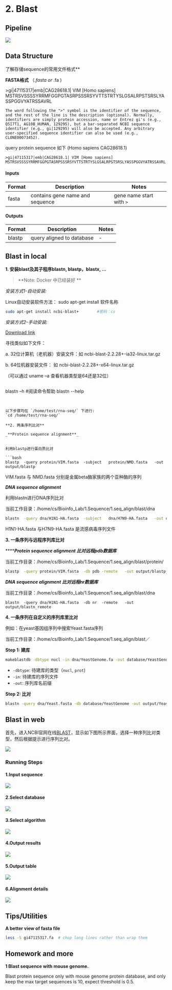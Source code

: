 # 2. Blast

## Pipeline
![](/.gitbook/assets/blast-pipeline.png)

## Data Structure


  了解存储sequence的常用文件格式**

**FASTA格式** （_.fasta or_ .fa )

&gt;gi\|47115317\|emb\|CAG28618.1\| VIM \[Homo sapiens\] MSTRSVSSSSYRRMFGGPGTASRPSSSRSYVTTSTRTYSLGSALRPSTSRSLYASSPGGVYATRSSAVRL

`The word following the ">" symbol is the identifier of the sequence, and the rest of the line is the description (optional). Normally, identifiers are simply protein accession, name or Entrez gi's (e.g., Q5I7T1, AG10B_HUMAN, 129295), but a bar-separated NCBI sequence identifier (e.g., gi|129295) will also be accepted. Any arbitrary user-specified sequence identifier can also be used (e.g., CLONE00073452).`

query protein sequence 如下 (Homo sapiens CAG28618.1)

```
>gi|47115317|emb|CAG28618.1| VIM [Homo sapiens]
MSTRSVSSSSYRRMFGGPGTASRPSSSRSYVTTSTRTYSLGSALRPSTSRSLYASSPGGVYATRSSAVRL
```

#### Inputs

| Format | Description                     | Notes                    |
|--------|---------------------------------|--------------------------|
| fasta  | contains gene name and sequence | gene name start with `>` |

#### Outputs

| Format | Description               | Notes |
|--------|---------------------------|-------|
| blastp | query aligned to database |  -    |

## Blast in local

**1. 安装blast及其子程序blastn, blastp，blastx, ...** 

> **Note: Docker 中已经装好 **

_安装方式1-自动安装:_

Linux自动安装软件方法： sudo apt-get install 软件名称

```bash
sudo apt-get install ncbi-blast+        #密码：cs
```

_安装方式2-手动安装:_

[Download link](ftp://ftp.ncbi.nlm.nih.gov/blast/executables/blast+/LATEST/)

寻找类似如下文件：

a. 32位计算机（老机器）安装文件：如 ncbi-blast-2.2.28+-ia32-linux.tar.gz

b. 64位机器安装文件： 如 ncbi-blast-2.2.28+-x64-linux.tar.gz

（可以通过 uname –a 查看机器类型是64还是32位）




>```bash 
blastn –h #阅读命令帮助
blastn --help
```


以下步骤均在 `/home/test/rna-seq/` 下进行:  
`cd /home/test/rna-seq/`

**2. 两条序列比对**

_**Protein sequence alignment**_


利用blastp进行蛋白质比对

```bash
blastp  -query protein/VIM.fasta  -subject   protein/NMD.fasta   -out output/blastp
```

VIM.fasta 与 NMD.fasta 分别是金属beta酶家族的两个亚种酶的序列

_**DNA sequence alignment**_

利用blastn进行DNA序列比对

当前工作目录：/home/cs/Bioinfo\_Lab/1.Sequence/1.seq\_align/blast/dna

```bash
blastn  -query dna/H1N1-HA.fasta  -subject   dna/H7N9-HA.fasta   -out output/blastn
```

H1N1-HA.fasta 与H7N9-HA.fasta 是流感病毒序列文件

**3.  一条序列与远程序列库比对**

 ****_**Protein sequence alignment 比对远程pdb数据库**_

当前工作目录：/home/cs/Bioinfo\_Lab/1.Sequence/1.seq\_align/blast/protein/

```bash
blastp  -query protein/VIM.fasta  -db pdb -remote   -out output/blastp_remote
```

 _**DNA sequence alignment 比对远程nr数据库**_

当前工作目录：/home/cs/Bioinfo\_Lab/1.Sequence/1.seq\_align/blast/dna

```
blastn  -query dna/H1N1-HA.fasta  -db nr  -remote   -out output/blastn_remote
```

**4. 一条序列在自定义的序列库里比对**

例如：在yeast基因组序列中搜索Yeast.fasta序列

当前工作目录：/home/cs/Bioinfo\_Lab/1.Sequence/1.seq\_align/blast／

**Step 1: 建库**

```bash
makeblastdb -dbtype nucl -in dna/YeastGenome.fa -out database/YeastGenome
```

- `-dbtype`: 待建库的类型（`nucl`, `prot`)
- `-in`: 待建库的序列文件
- `-out`: 序列库名前缀

**Step 2: 比对**

```bash
blastn -query dna/Yeast.fasta -db database/YeastGenome -out output/Yeast.blastn
```

##  Blast in web

首先，进入NCBI官网在线[BLAST](https://blast.ncbi.nlm.nih.gov/Blast.cgi)，显示如下图所示界面，选择一种序列比对类型，然后根据提示进行序列比对。

![](../.gitbook/assets/blastweb.png)





### Running Steps

#### **1.Input sequence**

![](../.gitbook/assets/blastweb2.png)

#### **2.Select database**

![](../.gitbook/assets/blastweb3.png)

#### **3.Select algorithm**

![](../.gitbook/assets/blastweb4.png)

#### **4.Output results**

![](../.gitbook/assets/blastweb5.png)

#### **5.Output table**

![](../.gitbook/assets/blastweb6.png)

#### **6.Alignment details**

![](../.gitbook/assets/blastweb7.png)

## Tips/Utilities

**A better view of fasta file**

```bash
less -S gi47115317.fa  # chop long lines rather than wrap them
```

## Homework and more

**1 Blast sequence with mouse genome.**

Blast protein sequence only with mouse genome protein database, and only keep the max target sequences is 10, expect threshold is 0.5.

